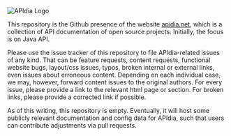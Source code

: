 <!---
Copyright (c) 2024 Stefan Richthofer. All rights reserved.
-->

![APIdia Logo](https://apidia.net/Apidia_solid.svg)

This repository is the Github presence of the website [apidia.net](https://apidia.net), which is a collection of API documentation of open source projects. Initially, the focus is on Java API.

Please use the issue tracker of this repository to file APIdia-related issues of any kind. That can be feature requests, content requests, functional website bugs, layout/css issues, typos, broken internal or external links, even issues about erroneous content. Depending on each individual case, we may, however, forward content issues to the original authors.
For every issue, please provide a link to the relevant html page or section. For broken links, please provide a corrected link if possible.

As of this writing, this repository is empty. Eventually, it will host some publicly relevant documentation and config data for APIdia, such that users can contribute adjustments via pull requests.

